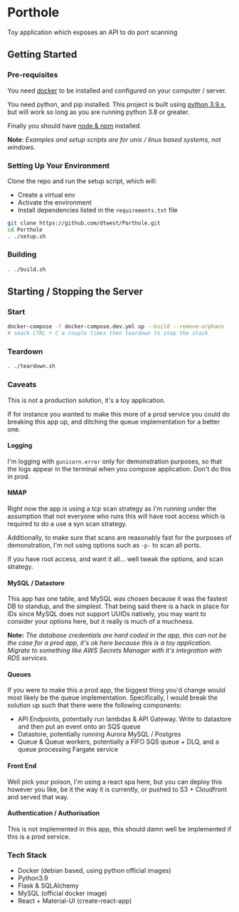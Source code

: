 # Porthole

Toy application which exposes an API to do port scanning

## Getting Started

### Pre-requisites

You need [docker](https://docs.docker.com/get-docker/) to be installed and configured on your computer / server.

You need python, and pip installed. This project is built using [python 3.9.x](https://www.python.org/downloads/release/python-390/), but will work so long as you are running python 3.8 or greater.

Finally you should have [node & npm](https://nodejs.org/en/) installed.

**Note**: _Examples and setup scripts are for unix / linux based systems, not windows._

### Setting Up Your Environment

Clone the repo and run the setup script, which will:

- Create a virtual env
- Activate the environment
- Install dependencies listed in the `requirements.txt` file

```bash
git clone https://github.com/dtwest/Porthole.git
cd Porthole
. ./setup.sh
```

### Building

```bash
. ./build.sh
```

## Starting / Stopping the Server

### Start

```bash
docker-compose -f docker-compose.dev.yml up --build --remove-orphans
# smack CTRL + C a couple times then teardown to stop the stack
```

### Teardown

```bash
. ./teardown.sh
```

### Caveats

This is not a production solution, it's a toy application.

If for instance you wanted to make this more of a prod service you could do breaking this app up, and ditching the queue implementation for a better one.

#### Logging

I'm logging with `gunicorn.error` only for demonstration purposes, so that the logs appear in the terminal when you compose application. Don't do this in prod.

#### NMAP

Right now the app is using a tcp scan strategy as I'm running under the assumption that not everyone who runs this will have root access which is required to do a use a syn scan strategy.

Additionally, to make sure that scans are reasonably fast for the purposes of demonstration, I'm not using options such as `-p-` to scan all ports.

If you have root access, and want it all... well tweak the options, and scan strategy.

#### MySQL / Datastore

This app has one table, and MySQL was chosen because it was the fastest DB to standup, and the simplest. That being said there is a hack in place for IDs since MySQL does not support UUIDs natively, you may want to consider your options here, but it really is much of a muchness.

**Note:** _The database credentials are hard coded in the app, this can not be the case for a prod app, it's ok here because this is a toy application. Migrate to something like AWS Secrets Manager with it's integration with RDS services._

#### Queues

If you were to make this a prod app, the biggest thing you'd change would most likely be the queue implementation. Specifically, I would break the solution up such that there were the following components:

- API Endpoints, potentially run lambdas & API Gateway. Write to datastore and then put an event onto an SQS queue
- Datastore, potentially running Aurora MySQL / Postgres
- Queue & Queue workers, potentially a FIFO SQS queue + DLQ, and a queue processing Fargate service

#### Front End

Well pick your poison, I'm using a react spa here, but you can deploy this however you like, be it the way it is currently, or pushed to S3 + Cloudfront and served that way.

#### Authentication / Authorisation

This is not implemented in this app, this should damn well be implemented if this is a prod service.

### Tech Stack

- Docker (debian based, using python official images)
- Python3.9
- Flask & SQLAlchemy
- MySQL (official docker image)
- React + Material-UI (create-react-app)
